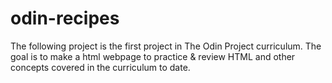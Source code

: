 # odin-recipes

The following project is the first project in The Odin Project curriculum. The goal is to make a html webpage to practice & review HTML and other concepts covered in the curriculum to date. 